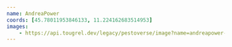 ```yaml
---
name: AndreaPower
coords: [45.78011953846133, 11.224162683514953]
images:
    - https://api.tougrel.dev/legacy/pestoverse/image?name=andreapower-2.jpg
---
```


